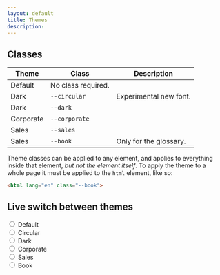 ```yaml
---
layout: default
title: Themes
description:
---
```


## Classes

| Theme     | Class              | Description |
| --------- |--------------------|-------------|
| Default   | No class required. ||
| Dark      | `--circular`       | Experimental new font. |
| Dark      | `--dark`           ||
| Corporate | `--corporate`      ||
| Sales     | `--sales`          ||
| Sales     | `--book`           | Only for the glossary. |



Theme classes can be applied to any element, and applies to everything inside that element, _but not the element itself_. To apply the theme to a whole page it must be applied to the `html` element, like so:

```html
<html lang="en" class="--book">
```

## Live switch between themes

<div id="theme-switcher">

  <div class="custom-control custom-radio custom-control-inline">
    <input type="radio" id="--default" name="theme-class" class="custom-control-input" v-on:change="switchTheme('')">
    <label class="custom-control-label" for="theme-default">Default</label>
  </div>
  <div class="custom-control custom-radio custom-control-inline">
    <input type="radio" id="--circular" name="theme-class" class="custom-control-input" v-on:change="switchTheme('--circular')">
    <label class="custom-control-label" for="--dark">Circular</label>
  </div>
  <div class="custom-control custom-radio custom-control-inline">
    <input type="radio" id="--dark" name="theme-class" class="custom-control-input" v-on:change="switchTheme('--dark')">
    <label class="custom-control-label" for="--dark">Dark</label>
  </div>
  <div class="custom-control custom-radio custom-control-inline">
    <input type="radio" id="--corporate" name="theme-class" class="custom-control-input" v-on:change="switchTheme('--corporate')">
    <label class="custom-control-label" for="theme-corporate">Corporate</label>
  </div>
  <div class="custom-control custom-radio custom-control-inline">
    <input type="radio" id="--sales" name="theme-class" class="custom-control-input" v-on:change="switchTheme('--sales')">
    <label class="custom-control-label" for="theme-sales">Sales</label>
  </div>
  <div class="custom-control custom-radio custom-control-inline">
    <input type="radio" id="--book" name="theme-class" class="custom-control-input" v-on:change="switchTheme('--book')">
    <label class="custom-control-label" for="theme-sales">Book</label>
  </div>

</div>
